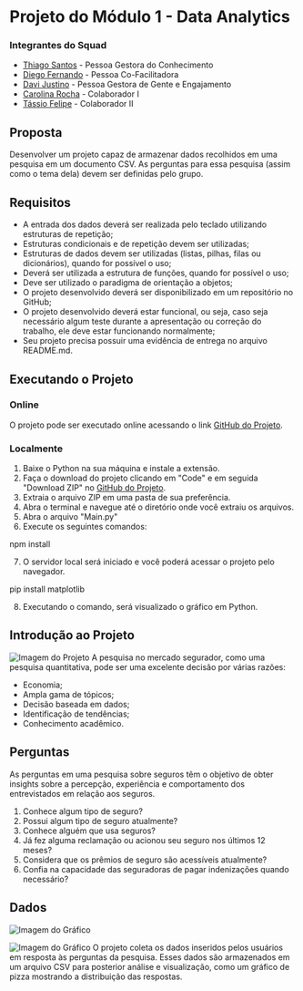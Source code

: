 # Projeto do Módulo 1 - Data Analytics

### Integrantes do Squad
- <a href="https://github.com/ThiagoJaime">Thiago Santos</a> - Pessoa Gestora do Conhecimento
- <a href="https://github.com/Diego-Fernando-Reis">Diego Fernando</a> - Pessoa Co-Facilitadora
- <a href="https://github.com/DaviJust">Davi Justino</a> - Pessoa Gestora de Gente e Engajamento
- <a href="https://github.com/carolrc">Carolina Rocha</a> - Colaborador I
- <a href="">Tássio Felipe</a> - Colaborador II

## Proposta

Desenvolver um projeto capaz de armazenar dados recolhidos em uma pesquisa em um documento CSV. As perguntas para essa pesquisa (assim como o tema dela) devem ser definidas pelo grupo.

## Requisitos
- A entrada dos dados deverá ser realizada pelo teclado utilizando estruturas de repetição;
- Estruturas condicionais e de repetição devem ser utilizadas;
- Estruturas de dados devem ser utilizadas (listas, pilhas, filas ou dicionários), quando for possível o uso;
- Deverá ser utilizada a estrutura de funções, quando for possível o uso;
- Deve ser utilizado o paradigma de orientação a objetos;
- O projeto desenvolvido deverá ser disponibilizado em um repositório no GitHub;
- O projeto desenvolvido deverá estar funcional, ou seja, caso seja necessário algum teste durante a apresentação ou correção do trabalho, ele deve estar funcionando normalmente;
- Seu projeto precisa possuir uma evidência de entrega no arquivo README.md.

## Executando o Projeto

### Online
O projeto pode ser executado online acessando o link [GitHub do Projeto](https://github.com/Diego-Fernando-Reis/Trabalho_em_grupo).

### Localmente
1. Baixe o Python na sua máquina e instale a extensão.
2. Faça o download do projeto clicando em "Code" e em seguida "Download ZIP" no [GitHub do Projeto](https://github.com/Diego-Fernando-Reis/Trabalho_em_grupo).
3. Extraia o arquivo ZIP em uma pasta de sua preferência.
4. Abra o terminal e navegue até o diretório onde você extraiu os arquivos.
5. Abra o arquivo "Main.py"
6. Execute os seguintes comandos:

npm install

7. O servidor local será iniciado e você poderá acessar o projeto pelo navegador.

pip install matplotlib

8. Executando o comando, será visualizado o gráfico em Python.

## Introdução ao Projeto

![Imagem do Projeto](https://drive.google.com/file/d/1tA19AyWbuYzSimVnFnuo_gzbhCDpDB5I/view?usp=sharing)
A pesquisa no mercado segurador, como uma pesquisa quantitativa, pode ser uma excelente decisão por várias razões:
- Economia;
- Ampla gama de tópicos;
- Decisão baseada em dados;
- Identificação de tendências;
- Conhecimento acadêmico.

## Perguntas

As perguntas em uma pesquisa sobre seguros têm o objetivo de obter insights sobre a percepção, experiência e comportamento dos entrevistados em relação aos seguros.

1. Conhece algum tipo de seguro?
2. Possui algum tipo de seguro atualmente?
3. Conhece alguém que usa seguros?
4. Já fez alguma reclamação ou acionou seu seguro nos últimos 12 meses?
5. Considera que os prêmios de seguro são acessíveis atualmente?
6. Confia na capacidade das seguradoras de pagar indenizações quando necessário?

## Dados

![Imagem do Gráfico](https://drive.google.com/file/d/1gbhwxnSJqQys1YBsVhatt_2XT19vlxGz/view?usp=sharing)

![Imagem do Gráfico](https://drive.google.com/file/d/1J8u9s1z3GNWRXYdWCZ32tKFxzNj8-hXq/view?usp=sharing)
O projeto coleta os dados inseridos pelos usuários em resposta às perguntas da pesquisa. Esses dados são armazenados em um arquivo CSV para posterior análise e visualização, como um gráfico de pizza mostrando a distribuição das respostas.




